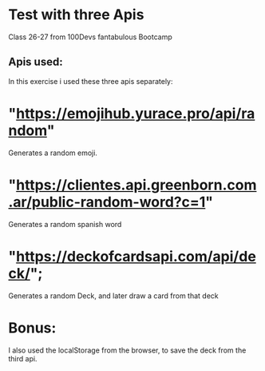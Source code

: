 # Test with three Apis

Class 26-27 from 100Devs fantabulous Bootcamp

## Apis used:

In this exercise i used these three apis separately:

# "https://emojihub.yurace.pro/api/random"

Generates a random emoji.

# "https://clientes.api.greenborn.com.ar/public-random-word?c=1"

Generates a random spanish word

# "https://deckofcardsapi.com/api/deck/";

Generates a random Deck, and later draw a card from that deck

# Bonus:

I also used the localStorage from the browser, to save the deck from the third api.

